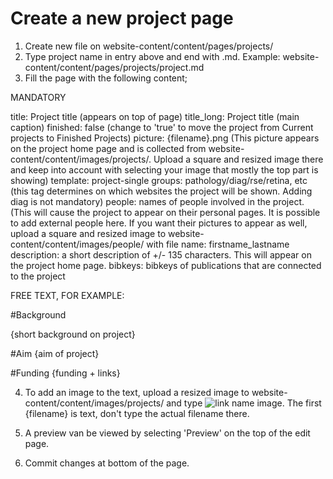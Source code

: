 # Create a new project page 

1. Create new file on website-content/content/pages/projects/
2. Type project name in entry above and end with .md. Example: website-content/content/pages/projects/project.md
3. Fill the page with the following content;

MANDATORY

title: Project title (appears on top of page)
title_long: Project title (main caption)
finished: false (change to 'true' to move the project from Current projects to Finished Projects)
picture: {filename}.png (This picture appears on the project home page and is collected from website-content/content/images/projects/. Upload a square and resized image there and keep into account with selecting your image that mostly the top part is showing)
template: project-single
groups: pathology/diag/rse/retina, etc (this tag determines on which websites the project will be shown. Adding diag is not mandatory)
people: names of people involved in the project. (This will cause the project to appear on their personal pages. It is possible to add external people here. If you want their pictures to appear as well, upload a square and resized image to website-content/content/images/people/ with file name: firstname_lastname
description: a short description of +/- 135 characters. This will appear on the project home page.
bibkeys: bibkeys of publications that are connected to the project

FREE TEXT, FOR EXAMPLE:

#Background

{short background on project}

#Aim
{aim of project}

#Funding
{funding + links}

4. To add an image to the text, upload a resized image to website-content/content/images/projects/ and type ![link name image]({filename}/images/projects/{filename}.png). The first {filename} is text, don't type the actual filename there. 

5. A preview van be viewed by selecting 'Preview' on the top of the edit page. 

6. Commit changes at bottom of the page.
